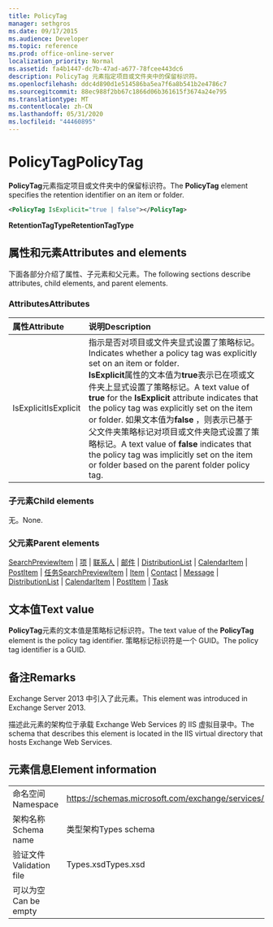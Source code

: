 ```yaml
---
title: PolicyTag
manager: sethgros
ms.date: 09/17/2015
ms.audience: Developer
ms.topic: reference
ms.prod: office-online-server
localization_priority: Normal
ms.assetid: fa4b1447-dc7b-47ad-a677-78fcee443dc6
description: PolicyTag 元素指定项目或文件夹中的保留标识符。
ms.openlocfilehash: ddc4d890d1e514586ba5ea7f6a8b541b2e4786c7
ms.sourcegitcommit: 88ec988f2bb67c1866d06b361615f3674a24e795
ms.translationtype: MT
ms.contentlocale: zh-CN
ms.lasthandoff: 05/31/2020
ms.locfileid: "44460895"
---
```

# <a name="policytag"></a><span data-ttu-id="6a70e-103">PolicyTag</span><span class="sxs-lookup"><span data-stu-id="6a70e-103">PolicyTag</span></span>

<span data-ttu-id="6a70e-104">**PolicyTag**元素指定项目或文件夹中的保留标识符。</span><span class="sxs-lookup"><span data-stu-id="6a70e-104">The **PolicyTag** element specifies the retention identifier on an item or folder.</span></span> 
  
```xml
<PolicyTag IsExplicit="true | false"></PolicyTag>
```

 <span data-ttu-id="6a70e-105">**RetentionTagType**</span><span class="sxs-lookup"><span data-stu-id="6a70e-105">**RetentionTagType**</span></span>
## <a name="attributes-and-elements"></a><span data-ttu-id="6a70e-106">属性和元素</span><span class="sxs-lookup"><span data-stu-id="6a70e-106">Attributes and elements</span></span>

<span data-ttu-id="6a70e-107">下面各部分介绍了属性、子元素和父元素。</span><span class="sxs-lookup"><span data-stu-id="6a70e-107">The following sections describe attributes, child elements, and parent elements.</span></span>
  
### <a name="attributes"></a><span data-ttu-id="6a70e-108">Attributes</span><span class="sxs-lookup"><span data-stu-id="6a70e-108">Attributes</span></span>

|<span data-ttu-id="6a70e-109">**属性**</span><span class="sxs-lookup"><span data-stu-id="6a70e-109">**Attribute**</span></span>|<span data-ttu-id="6a70e-110">**说明**</span><span class="sxs-lookup"><span data-stu-id="6a70e-110">**Description**</span></span>|
|:-----|:-----|
|<span data-ttu-id="6a70e-111">IsExplicit</span><span class="sxs-lookup"><span data-stu-id="6a70e-111">IsExplicit</span></span>  <br/> |<span data-ttu-id="6a70e-112">指示是否对项目或文件夹显式设置了策略标记。</span><span class="sxs-lookup"><span data-stu-id="6a70e-112">Indicates whether a policy tag was explicitly set on an item or folder.</span></span>  <br/> <span data-ttu-id="6a70e-113">**IsExplicit**属性的文本值为**true**表示已在项或文件夹上显式设置了策略标记。</span><span class="sxs-lookup"><span data-stu-id="6a70e-113">A text value of **true** for the **IsExplicit** attribute indicates that the policy tag was explicitly set on the item or folder.</span></span> <span data-ttu-id="6a70e-114">如果文本值为**false** ，则表示已基于父文件夹策略标记对项目或文件夹隐式设置了策略标记。</span><span class="sxs-lookup"><span data-stu-id="6a70e-114">A text value of **false** indicates that the policy tag was implicitly set on the item or folder based on the parent folder policy tag.</span></span>  <br/> |
   
### <a name="child-elements"></a><span data-ttu-id="6a70e-115">子元素</span><span class="sxs-lookup"><span data-stu-id="6a70e-115">Child elements</span></span>

<span data-ttu-id="6a70e-116">无。</span><span class="sxs-lookup"><span data-stu-id="6a70e-116">None.</span></span>
  
### <a name="parent-elements"></a><span data-ttu-id="6a70e-117">父元素</span><span class="sxs-lookup"><span data-stu-id="6a70e-117">Parent elements</span></span>

<span data-ttu-id="6a70e-118">[SearchPreviewItem](searchpreviewitem.md)  | [项](item.md)  | [联系人](contact.md)  | [邮件](message-ex15websvcsotherref.md)  | [DistributionList](distributionlist.md)  | [CalendarItem](calendaritem.md)  | [PostItem](postitem.md)  | [任务](task.md)</span><span class="sxs-lookup"><span data-stu-id="6a70e-118">[SearchPreviewItem](searchpreviewitem.md) | [Item](item.md) | [Contact](contact.md) | [Message](message-ex15websvcsotherref.md) | [DistributionList](distributionlist.md) | [CalendarItem](calendaritem.md) | [PostItem](postitem.md) | [Task](task.md)</span></span>
  
## <a name="text-value"></a><span data-ttu-id="6a70e-119">文本值</span><span class="sxs-lookup"><span data-stu-id="6a70e-119">Text value</span></span>

<span data-ttu-id="6a70e-120">**PolicyTag**元素的文本值是策略标记标识符。</span><span class="sxs-lookup"><span data-stu-id="6a70e-120">The text value of the **PolicyTag** element is the policy tag identifier.</span></span> <span data-ttu-id="6a70e-121">策略标记标识符是一个 GUID。</span><span class="sxs-lookup"><span data-stu-id="6a70e-121">The policy tag identifier is a GUID.</span></span> 
  
## <a name="remarks"></a><span data-ttu-id="6a70e-122">备注</span><span class="sxs-lookup"><span data-stu-id="6a70e-122">Remarks</span></span>

<span data-ttu-id="6a70e-123">Exchange Server 2013 中引入了此元素。</span><span class="sxs-lookup"><span data-stu-id="6a70e-123">This element was introduced in Exchange Server 2013.</span></span>
  
<span data-ttu-id="6a70e-124">描述此元素的架构位于承载 Exchange Web Services 的 IIS 虚拟目录中。</span><span class="sxs-lookup"><span data-stu-id="6a70e-124">The schema that describes this element is located in the IIS virtual directory that hosts Exchange Web Services.</span></span>
  
## <a name="element-information"></a><span data-ttu-id="6a70e-125">元素信息</span><span class="sxs-lookup"><span data-stu-id="6a70e-125">Element information</span></span>

|||
|:-----|:-----|
|<span data-ttu-id="6a70e-126">命名空间</span><span class="sxs-lookup"><span data-stu-id="6a70e-126">Namespace</span></span>  <br/> |https://schemas.microsoft.com/exchange/services/2006/types  <br/> |
|<span data-ttu-id="6a70e-127">架构名称</span><span class="sxs-lookup"><span data-stu-id="6a70e-127">Schema name</span></span>  <br/> |<span data-ttu-id="6a70e-128">类型架构</span><span class="sxs-lookup"><span data-stu-id="6a70e-128">Types schema</span></span>  <br/> |
|<span data-ttu-id="6a70e-129">验证文件</span><span class="sxs-lookup"><span data-stu-id="6a70e-129">Validation file</span></span>  <br/> |<span data-ttu-id="6a70e-130">Types.xsd</span><span class="sxs-lookup"><span data-stu-id="6a70e-130">Types.xsd</span></span>  <br/> |
|<span data-ttu-id="6a70e-131">可以为空</span><span class="sxs-lookup"><span data-stu-id="6a70e-131">Can be empty</span></span>  <br/> ||
   

